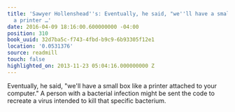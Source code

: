 ```yaml
---
title: 'Sawyer Hollenshead''s: Eventually, he said, "we''ll have a small box like
  a printer …'
date: 2016-04-09 18:16:00.600000000 -04:00
position: 310
book_uuid: 32d7ba5c-f743-4fbd-b9c9-6b93305f12e1
location: '0.0531376'
source: readmill
touch: false
highlighted_on: 2013-11-23 05:04:16.000000000 Z
---
```


Eventually, he said, "we'll have a small box like a printer attached to your computer." A person with a bacterial infection might be sent the code to recreate a virus intended to kill that specific bacterium.